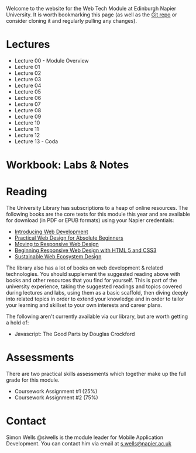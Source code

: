 Welcome to the website for the Web Tech Module at Edinburgh Napier University. It is worth bookmarking this page (as well as the [Git repo](https://github.com/siwells/set08101) or consider cloning it and regularly pulling any changes).

# Lectures

- Lecture 00 - Module Overview
- Lecture 01
- Lecture 02
- Lecture 03
- Lecture 04
- Lecture 05
- Lecture 06
- Lecture 07
- Lecture 08
- Lecture 09
- Lecture 10
- Lecture 11
- Lecture 12
- Lecture 13 - Coda

# Workbook: Labs & Notes

# Reading

The University Library has subscriptions to a heap of online resources. The following books are the core texts for this module this year and are available for download (in PDF or EPUB formats) using your Napier credentials:

- [Introducing Web Development](https://link.springer.com/book/10.1007/978-1-4842-2499-1)
- [Practical Web Design for Absolute Beginners](https://link.springer.com/book/10.1007/978-1-4842-1993-5)
- [Moving to Responsive Web Design](https://link.springer.com/book/10.1007/978-1-4842-1987-4)
- [Beginning Responsive Web Design with HTML 5 and CSS3](https://link.springer.com/book/10.1007/978-1-4302-6695-2)
- [Sustainable Web Ecosystem Design](https://link.springer.com/book/10.1007/978-1-4614-7714-3)

The library also has a lot of books on web development & related technologies. You should supplement the suggested reading above with books and other resources that you find for yourself. This is part of the university experience, taking the suggested readings and topics covered during lectures and labs, using them as a basic scaffold, then diving deeply into related topics in order to extend your knowledge and in order to tailor your learning and skillset to your own interests and career plans.

The following aren't currently available via our library, but are worth getting a hold of:

- Javascript: The Good Parts by Douglas Crockford

# Assessments

There are two practical skills assessments which together make up the full grade for this module.

- Coursework Assignment #1 (25%)
- Coursework Assignment #2 (75%)

# Contact

Simon Wells @siwells is the module leader for Mobile Application Development. You can contact him via email at s.wells@napier.ac.uk
